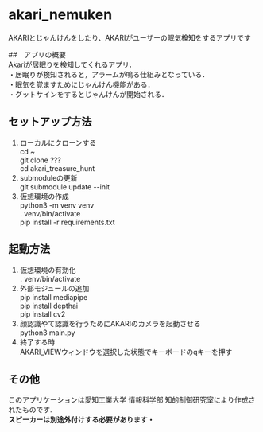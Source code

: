 # akari_nemuken  
AKARIとじゃんけんをしたり、AKARIがユーザーの眠気検知をするアプリです  

##　アプリの概要  
Akariが居眠りを検知してくれるアプリ．  
・居眠りが検知されると，アラームが鳴る仕組みとなっている．  
・眠気を覚ますためにじゃんけん機能がある．  
・グットサインをするとじゃんけんが開始される．

## セットアップ方法
1. ローカルにクローンする  
cd ~  
git clone ???  
cd akari_treasure_hunt  
2. submoduleの更新  
git submodule update --init  
3. 仮想環境の作成  
python3 -m venv venv  
. venv/bin/activate  
pip install -r requirements.txt  
 
## 起動方法
1. 仮想環境の有効化    
. venv/bin/activate  
2. 外部モジュールの追加  
pip install mediapipe  
pip install depthai  
pip install cv2  
3. 顔認識やて認識を行うためにAKARIのカメラを起動させる  
python3 main.py  
4. 終了する時  
AKARI_VIEWウィンドウを選択した状態でキーボードのqキーを押す  

## その他  
このアプリケーションは愛知工業大学 情報科学部 知的制御研究室により作成されたものです.  
**スピーカーは別途外付けする必要があります・**  